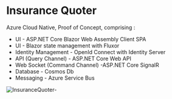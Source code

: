 # Insurance Quoter
Azure Cloud Native, Proof of Concept, comprising :
- UI - ASP.NET Core Blazor Web Assembly Client SPA 
- UI - Blazor state management with Fluxor
- Identity Management - OpenId Connect with Identity Server
- API (Query Channel) - ASP.NET Core Web API
- Web Socket (Command Channel) -ASP.NET Core SignalR
- Database - Cosmos Db 
- Messaging - Azure Service Bus


![InsuranceQuoter-](https://user-images.githubusercontent.com/8544425/124329157-df172700-db82-11eb-9b1d-a0174977657e.png)




